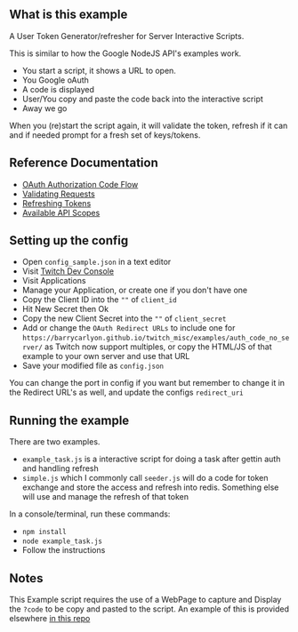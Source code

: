 ## What is this example

A User Token Generator/refresher for Server Interactive Scripts.

This is similar to how the Google NodeJS API's examples work.

- You start a script, it shows a URL to open.
- You Google oAuth
- A code is displayed
- User/You copy and paste the code back into the interactive script
- Away we go

When you (re)start the script again, it will validate the token, refresh if it can and if needed prompt for a fresh set of keys/tokens.

## Reference Documentation

- [OAuth Authorization Code Flow](https://dev.twitch.tv/docs/authentication/getting-tokens-oauth#oauth-authorization-code-flow)
- [Validating Requests](https://dev.twitch.tv/docs/authentication#validating-requests)
- [Refreshing Tokens](https://dev.twitch.tv/docs/authentication#refreshing-access-tokens)
- [Available API Scopes](https://dev.twitch.tv/docs/authentication#scopes)

## Setting up the config

- Open `config_sample.json` in a text editor
- Visit [Twitch Dev Console](https://dev.twitch.tv/console/)
- Visit Applications
- Manage your Application, or create one if you don't have one
- Copy the Client ID into the `""` of `client_id`
- Hit New Secret then Ok
- Copy the new Client Secret into the `""` of `client_secret`
- Add or change the `OAuth Redirect URLs` to include one for `https://barrycarlyon.github.io/twitch_misc/examples/auth_code_no_server/` as Twitch now support multiples, or copy the HTML/JS of that example to your own server and use that URL
- Save your modified file as `config.json`

You can change the port in config if you want but remember to change it in the Redirect URL's as well, and update the configs `redirect_uri`

## Running the example

There are two examples.

- `example_task.js` is a interactive script for doing a task after gettin auth and handling refresh
- `simple.js` which I commonly call `seeder.js` will do a code for token exchange and store the access and refresh into redis. Something else will use and manage the refresh of that token

In a console/terminal, run these commands:

- `npm install`
- `node example_task.js`
- Follow the instructions

## Notes

This Example script requires the use of a WebPage to capture and Display the `?code` to be copy and pasted to the script.
An example of this is provided elsewhere [in this repo](https://github.com/BarryCarlyon/twitch_misc/tree/main/examples/auth_code_no_server)
